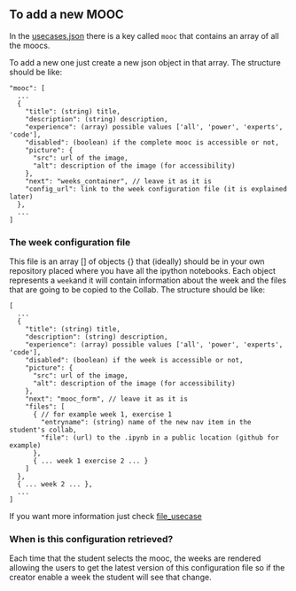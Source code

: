 ## To add a new MOOC
In the [usecases.json](/src/assets/config_files/usecases.json)
there is a key called `mooc` that contains an array of all the moocs.

To add a new one just create a new json object in that array. The structure should be like:
```
"mooc": [
  ...
  {
    "title": (string) title,
    "description": (string) description,
    "experience": (array) possible values ['all', 'power', 'experts', 'code'],
    "disabled": (boolean) if the complete mooc is accessible or not,
    "picture": {
      "src": url of the image,
      "alt": description of the image (for accessibility)
    },
    "next": "weeks_container", // leave it as it is
    "config_url": link to the week configuration file (it is explained later)
  },
  ...
]
```

### The week configuration file
This file is an array [] of objects {} that (ideally) should be in your own repository placed where
you have all the ipython notebooks. Each object represents a `week`and it will
contain information about the week and the files that are going to be copied to the Collab.
The structure should be like:
```
[
  ...
  {
    "title": (string) title,
    "description": (string) description,
    "experience": (array) possible values ['all', 'power', 'experts', 'code'],
    "disabled": (boolean) if the week is accessible or not,
    "picture": {
      "src": url of the image,
      "alt": description of the image (for accessibility)
    },
    "next": "mooc_form", // leave it as it is
    "files": [
      { // for example week 1, exercise 1
        "entryname": (string) name of the new nav item in the student's collab,
        "file": (url) to the .ipynb in a public location (github for example)
      },
      { ... week 1 exercise 2 ... }
    ]
  },
  { ... week 2 ... },
  ...
]
```
If you want more information just check [file_usecase](/documentation/add_new_usecase.md#file_usecase)
### When is this configuration retrieved?
Each time that the student selects the mooc, the weeks are rendered allowing the users to
get the latest version of this configuration file so if the creator enable a week the student will
see that change.
